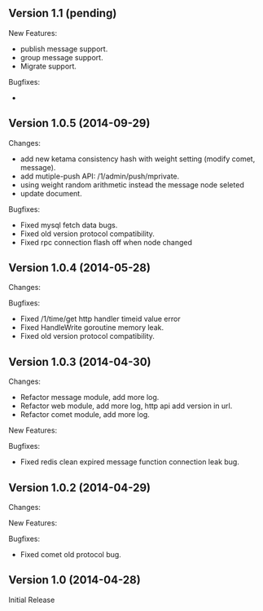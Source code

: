 ## Version 1.1 (pending)

New Features:

 - publish message support.
 - group message support.
 - Migrate support.

Bugfixes:

 - 

## Version 1.0.5 (2014-09-29)

Changes:
 - add new ketama consistency hash with weight setting (modify comet, message).
 - add mutiple-push API: /1/admin/push/mprivate.
 - using weight random arithmetic instead the message node seleted
 - update document.

Bugfixes:

 - Fixed mysql fetch data bugs.
 - Fixed old version protocol compatibility.
 - Fixed rpc connection flash off when node changed

## Version 1.0.4 (2014-05-28)

Changes:

Bugfixes:

 - Fixed /1/time/get http handler timeid value error
 - Fixed HandleWrite goroutine memory leak.
 - Fixed old version protocol compatibility.

## Version 1.0.3 (2014-04-30)

Changes:

 - Refactor message module, add more log.
 - Refactor web module, add more log, http api add version in url.
 - Refactor comet module, add more log.

New Features:


Bugfixes:

 - Fixed redis clean expired message function connection leak bug.


## Version 1.0.2 (2014-04-29)

Changes:

New Features:

Bugfixes:

  - Fixed comet old protocol bug.

## Version 1.0 (2014-04-28)

Initial Release


